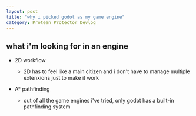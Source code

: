 ```yaml
---
layout: post
title: "why i picked godot as my game engine"
category: Protean Protector Devlog
---
```


## what i'm looking for in an engine

- 2D workflow
  - 2D has to feel like a main citizen and i don't have to manage multiple extenxions just to make it work

- A* pathfinding
  - out of all the game engines i've tried, only godot has a built-in pathfinding system
  